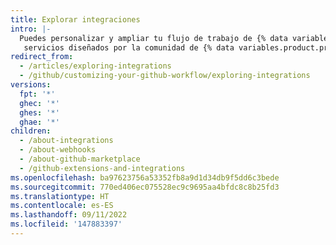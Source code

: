 ```yaml
---
title: Explorar integraciones
intro: |-
  Puedes personalizar y ampliar tu flujo de trabajo de {% data variables.product.product_name %} con herramientas y
   servicios diseñados por la comunidad de {% data variables.product.product_name %}.
redirect_from:
  - /articles/exploring-integrations
  - /github/customizing-your-github-workflow/exploring-integrations
versions:
  fpt: '*'
  ghec: '*'
  ghes: '*'
  ghae: '*'
children:
  - /about-integrations
  - /about-webhooks
  - /about-github-marketplace
  - /github-extensions-and-integrations
ms.openlocfilehash: ba97623756a53352fb8a9d1d34db9f5dd6c3bede
ms.sourcegitcommit: 770ed406ec075528ec9c9695aa4bfdc8c8b25fd3
ms.translationtype: HT
ms.contentlocale: es-ES
ms.lasthandoff: 09/11/2022
ms.locfileid: '147883397'
---
```


